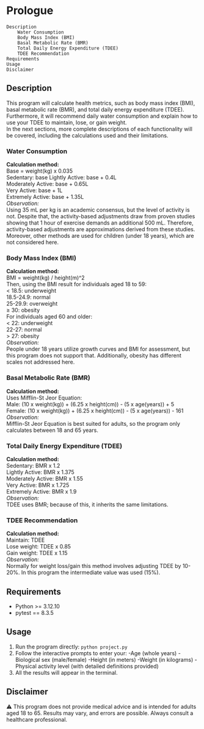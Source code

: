 # Prologue
    Description
        Water Consumption
        Body Mass Index (BMI)
        Basal Metabolic Rate (BMR)
        Total Daily Energy Expenditure (TDEE)
        TDEE Recommendation
    Requirements
    Usage
    Disclaimer

## Description
This program will calculate health metrics, such as body mass index (BMI), basal metabolic rate (BMR), and total daily energy expenditure (TDEE).  
Furthermore, it will recommend daily water consumption and explain how to use your TDEE to maintain, lose, or gain weight.  
In the next sections, more complete descriptions of each functionality will be covered, including the calculations used and their limitations.  

### Water Consumption
**Calculation method:**  
Base = weight(kg) x 0.035  
Sedentary: base
Lightly Active: base + 0.4L  
Moderately Active: base + 0.65L  
Very Active: base + 1L  
Extremely Active: base + 1.35L  
*Observation:*  
Using 35 mL per kg is an academic consensus, but the level of activity is not. Despite that, the activity-based adjustments draw from proven studies
showing that 1 hour of exercise demands an additional 500 mL. Therefore, activity-based adjustments are approximations derived from these studies.
Moreover, other methods are used for children (under 18 years), which are not considered here.
### Body Mass Index (BMI)
**Calculation method:**  
BMI = weight(kg) / height(m)^2  
Then, using the BMI result for individuals aged 18 to 59:  
    < 18.5: underweight  
    18.5-24.9: normal  
    25-29.9: overweight  
    ≥ 30: obesity  
For individuals aged 60 and older:  
    < 22: underweight  
    22-27: normal  
    > 27: obesity  
*Observation:*  
People under 18 years utilize growth curves and BMI for assessment, but this program does not support that. Additionally, obesity has different scales
not addressed here.
### Basal Metabolic Rate (BMR)
**Calculation method:**  
Uses Mifflin-St Jeor Equation:  
Male: (10 x weight(kg)) + (6.25 x height(cm)) - (5 x age(years)) + 5  
Female: (10 x weight(kg)) + (6.25 x height(cm)) - (5 x age(years)) - 161  
*Observation:*  
Mifflin-St Jeor Equation is best suited for adults, so the program only calculates between 18 and 65 years.
### Total Daily Energy Expenditure (TDEE)
**Calculation method:**  
Sedentary: BMR x 1.2  
Lightly Active: BMR x 1.375  
Moderately Active: BMR x 1.55  
Very Active: BMR x 1.725  
Extremely Active: BMR x 1.9  
*Observation:*  
TDEE uses BMR; because of this, it inherits the same limitations.
### TDEE Recommendation
**Calculation method:**  
Maintain: TDEE  
Lose weight: TDEE x 0.85  
Gain weight: TDEE x 1.15  
*Observation:*  
Normally for weight loss/gain this method involves adjusting TDEE by 10-20%. In this program the intermediate value was used (15%).

## Requirements
- Python >= 3.12.10
- pytest == 8.3.5

## Usage
1. Run the program directly: `python project.py`
2. Follow the interactive prompts to enter your:
 -Age (whole years)
 -Biological sex (male/female)
 -Height (in meters)
 -Weight (in kilograms)
 -Physical activity level (with detailed definitions provided)
3. All the results will appear in the terminal.

## Disclaimer
⚠️ This program does not provide medical advice and is intended for adults aged 18 to 65. Results may vary, and errors are possible.
Always consult a healthcare professional.
